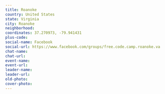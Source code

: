 ```yaml
---
title: Roanoke
country: United States
state: Virginia
city: Roanoke
neighborhood: 
coordinates: 37.270973, -79.941431
plus-code:
social-name: Facebook
social-url: https://www.facebook.com/groups/free.code.camp.roanoke.va
chat-name:
chat-url:
event-name:
event-url:
leader-name:
leader-url:
old-photo: 
cover-photo:
---
```

